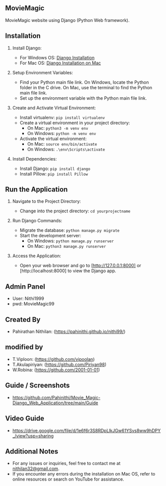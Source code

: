 ## MovieMagic
MovieMagic website using Django (Python Web framework).

## Installation
1. Install Django:
   - For Windows OS: [Django Installation](https://www.djangoproject.com/start)
   - For Mac OS: [Django Installation on Mac](https://appdividend.com/2022/06/15/how-to-install-django-in-mac)

2. Setup Environment Variables:
   - Find your Python main file link. On Windows, locate the Python folder in the C drive. On Mac, use the terminal to find the Python main file link.
   - Set up the environment variable with the Python main file link.

3. Create and Activate Virtual Environment:
   - Install virtualenv: `pip install virtualenv`
   - Create a virtual environment in your project directory:
     - On Mac: `python3 -m venv env`
     - On Windows: `python -m venv env`
   - Activate the virtual environment:
     - On Mac: `source env/bin/activate`
     - On Windows: `.\env\Scripts\activate`

4. Install Dependencies:
   - Install Django: `pip install django`
   - Install Pillow: `pip install Pillow`

## Run the Application
1. Navigate to the Project Directory:
   - Change into the project directory: `cd yourprojectname`

2. Run Django Commands:
   - Migrate the database: `python manage.py migrate`
   - Start the development server:
     - On Windows: `python manage.py runserver`
     - On Mac: `python3 manage.py runserver`

3. Access the Application:
   - Open your web browser and go to [http://127.0.0.1:8000] or [http://localhost:8000] to view the Django app.

## Admin Panel
- User: Nithi1999
- pwd: MovieMagic99

## Created By
- Pahirathan Nithilan: (https://pahinithi.github.io/nithi99/)

## modified by
- T.Viploon: (https://github.com/vipoolan) 
- T.Akulapiriyan: (https://github.com/Piriyan98)
- W.Robina: (https://github.com/2001-01-01)

## Guide / Screenshots 
- https://github.com/Pahinithi/Movie_Magic-Django_Web_Application/tree/main/Guide

## Video Guide
- https://drive.google.com/file/d/1e6f6r3S8RDpLlkJGw61YSvs8ww9hDPY_/view?usp=sharing

## Additional Notes
- For any issues or inquiries, feel free to contact me at nithilan32@gmail.com.
- If you encounter any errors during the installation on Mac OS, refer to online resources or search on YouTube for assistance.




